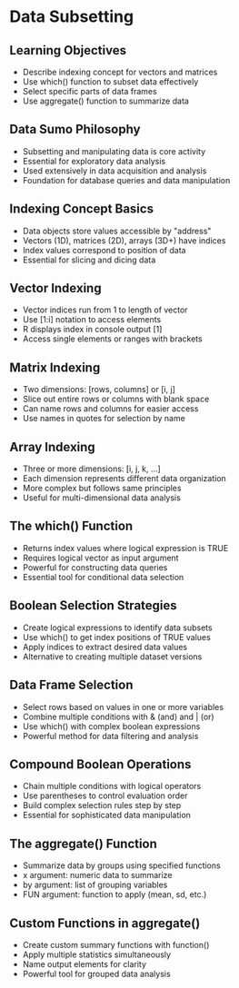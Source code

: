 # Data Subsetting

## Learning Objectives
- Describe indexing concept for vectors and matrices
- Use which() function to subset data effectively
- Select specific parts of data frames
- Use aggregate() function to summarize data

## Data Sumo Philosophy
- Subsetting and manipulating data is core activity
- Essential for exploratory data analysis
- Used extensively in data acquisition and analysis
- Foundation for database queries and data manipulation

## Indexing Concept Basics
- Data objects store values accessible by "address"
- Vectors (1D), matrices (2D), arrays (3D+) have indices
- Index values correspond to position of data
- Essential for slicing and dicing data

## Vector Indexing
- Vector indices run from 1 to length of vector
- Use [1:i] notation to access elements
- R displays index in console output [1]
- Access single elements or ranges with brackets

## Matrix Indexing
- Two dimensions: [rows, columns] or [i, j]
- Slice out entire rows or columns with blank space
- Can name rows and columns for easier access
- Use names in quotes for selection by name

## Array Indexing
- Three or more dimensions: [i, j, k, ...]
- Each dimension represents different data organization
- More complex but follows same principles
- Useful for multi-dimensional data analysis

## The which() Function
- Returns index values where logical expression is TRUE
- Requires logical vector as input argument
- Powerful for constructing data queries
- Essential tool for conditional data selection

## Boolean Selection Strategies
- Create logical expressions to identify data subsets
- Use which() to get index positions of TRUE values
- Apply indices to extract desired data values
- Alternative to creating multiple dataset versions

## Data Frame Selection
- Select rows based on values in one or more variables
- Combine multiple conditions with & (and) and | (or)
- Use which() with complex boolean expressions
- Powerful method for data filtering and analysis

## Compound Boolean Operations
- Chain multiple conditions with logical operators
- Use parentheses to control evaluation order
- Build complex selection rules step by step
- Essential for sophisticated data manipulation

## The aggregate() Function
- Summarize data by groups using specified functions
- x argument: numeric data to summarize
- by argument: list of grouping variables
- FUN argument: function to apply (mean, sd, etc.)

## Custom Functions in aggregate()
- Create custom summary functions with function()
- Apply multiple statistics simultaneously
- Name output elements for clarity
- Powerful tool for grouped data analysis